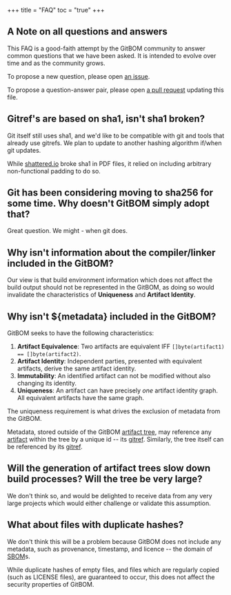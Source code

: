 +++
title = "FAQ"
toc = "true"
+++

## A Note on all questions and answers

This FAQ is a good-faith attempt by the GitBOM community to answer common questions that we have been asked. It is intended to evolve over time and as the community grows.

To propose a new question, please open [an issue](https://github.com/git-bom/site/issues).

To propose a question-answer pair, please open [a pull request](https://github.com/git-bom/site/pulls) updating this file.

## Gitref's are based on sha1, isn't sha1 broken?

Git itself still uses sha1, and we'd like to be compatible with git and tools that already use gitrefs. We plan to update to another hashing algorithm if/when git updates.

While [shattered.io](https://shattered.io/) broke sha1 in PDF files, it relied on including arbitrary non-functional padding to do so.

## Git has been considering moving to sha256 for some time. Why doesn't GitBOM simply adopt that?

Great question. We might - when git does.

## Why isn't information about the compiler/linker included in the GitBOM?

Our view is that build environment information which does not affect the build output should not be represented in the GitBOM, as doing so would invalidate the characteristics of **Uniqueness** and **Artifact Identity**.

## Why isn't ${metadata} included in the GitBOM?

GitBOM seeks to have the following characteristics:
1. **Artifact Equivalence**: Two artifacts are equivalent IFF `[]byte(artifact1) == []byte(artifact2)`.
2. **Artifact Identity**: Independent parties, presented with equivalent artifacts, derive the same artifact identity.
3. **Immutability**: An identified artifact can not be modified without also changing its identity.
4. **Uniqueness**: An artifact can have precisely *one* artifact identity graph. All equivalent artifacts have the same graph.

The uniqueness requirement is what drives the exclusion of metadata from the GitBOM.

Metadata, stored outside of the GitBOM [artifact tree](/glossary/artifact_tree), may reference any [artifact](/glossary/artifact) within the tree by a unique id -- its [gitref](/glossary/git/#git-ref). Similarly, the tree itself can be referenced by its [gitref](/glossary/git/#git-ref).

## Will the generation of artifact trees slow down build processes? Will the tree be very large?

We don't think so, and would be delighted to receive data from any very large projects which would either challenge or validate this assumption.

## What about files with duplicate hashes?

We don't think this will be a problem because GitBOM does not include any metadata, such as provenance, timestamp, and licence -- the domain of [SBOM](/glossary/sbom)s.

While duplicate hashes of empty files, and files which are regularly copied (such as LICENSE files), are guaranteed to occur, this does not affect the security properties of GitBOM.